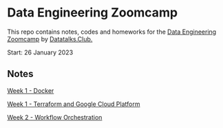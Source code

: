 # Data Engineering Zoomcamp

This repo contains notes, codes and homeworks for the [Data Engineering Zoomcamp](https://github.com/DataTalksClub/data-engineering-zoomcamp) by [Datatalks.Club.](https://datatalks.club/)

Start: 26 January 2023 

## Notes

[Week 1 - Docker](https://github.com/senatn/data-engineering-course/tree/main/week_1/2_docker_sql)

[Week 1 - Terraform and Google Cloud Platform](https://github.com/senatn/data-engineering-course/tree/main/week_1/1_terraform_gcp)

[Week 2 - Workflow Orchestration](https://github.com/senatn/data-engineering-course/tree/main/week_2)